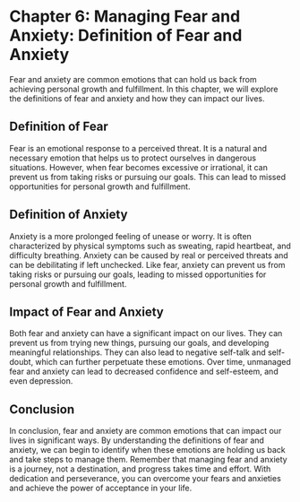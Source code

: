 Chapter 6: Managing Fear and Anxiety: Definition of Fear and Anxiety
====================================================================

Fear and anxiety are common emotions that can hold us back from achieving personal growth and fulfillment. In this chapter, we will explore the definitions of fear and anxiety and how they can impact our lives.

Definition of Fear
------------------

Fear is an emotional response to a perceived threat. It is a natural and necessary emotion that helps us to protect ourselves in dangerous situations. However, when fear becomes excessive or irrational, it can prevent us from taking risks or pursuing our goals. This can lead to missed opportunities for personal growth and fulfillment.

Definition of Anxiety
---------------------

Anxiety is a more prolonged feeling of unease or worry. It is often characterized by physical symptoms such as sweating, rapid heartbeat, and difficulty breathing. Anxiety can be caused by real or perceived threats and can be debilitating if left unchecked. Like fear, anxiety can prevent us from taking risks or pursuing our goals, leading to missed opportunities for personal growth and fulfillment.

Impact of Fear and Anxiety
--------------------------

Both fear and anxiety can have a significant impact on our lives. They can prevent us from trying new things, pursuing our goals, and developing meaningful relationships. They can also lead to negative self-talk and self-doubt, which can further perpetuate these emotions. Over time, unmanaged fear and anxiety can lead to decreased confidence and self-esteem, and even depression.

Conclusion
----------

In conclusion, fear and anxiety are common emotions that can impact our lives in significant ways. By understanding the definitions of fear and anxiety, we can begin to identify when these emotions are holding us back and take steps to manage them. Remember that managing fear and anxiety is a journey, not a destination, and progress takes time and effort. With dedication and perseverance, you can overcome your fears and anxieties and achieve the power of acceptance in your life.
